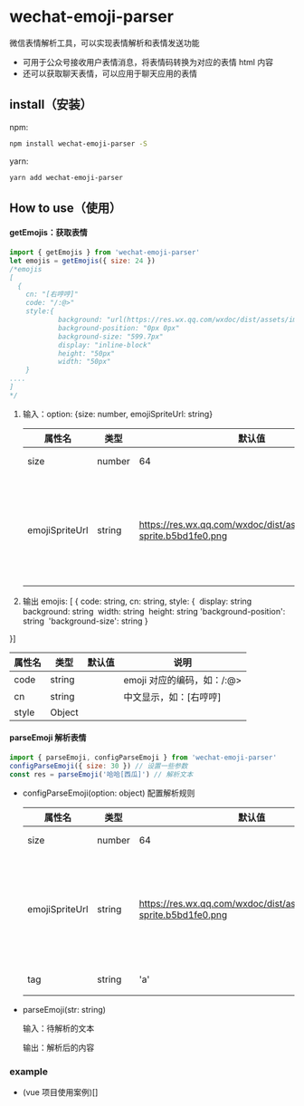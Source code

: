# wechat-emoji-parser

微信表情解析工具，可以实现表情解析和表情发送功能

- 可用于公众号接收用户表情消息，将表情码转换为对应的表情 html 内容
- 还可以获取聊天表情，可以应用于聊天应用的表情

## install（安装）

npm:

```bash
npm install wechat-emoji-parser -S
```

yarn:

```bash
yarn add wechat-emoji-parser
```

## How to use（使用）

#### getEmojis：获取表情

```js
import { getEmojis } from 'wechat-emoji-parser'
let emojis = getEmojis({ size: 24 })
/*emojis
[
  {
    cn: "[右哼哼]"
    code: "/:@>"
    style:{
            background: "url(https://res.wx.qq.com/wxdoc/dist/assets/img/emoji-sprite.b5bd1fe0.png) no-repeat"
            background-position: "0px 0px"
            background-size: "599.7px"
            display: "inline-block"
            height: "50px"
            width: "50px"
	}
....
]
*/
```

1. 输入：option: {size: number, emojiSpriteUrl: string}

   | 属性名         | 类型   | 默认值                                                                | 说明                                                                                                                 |
   | -------------- | ------ | --------------------------------------------------------------------- | -------------------------------------------------------------------------------------------------------------------- |
   | size           | number | 64                                                                    | emoji 大小，单位 px                                                                                                  |
   | emojiSpriteUrl | string | https://res.wx.qq.com/wxdoc/dist/assets/img/emoji-sprite.b5bd1fe0.png | 雪碧图文件路径,为了避免链接失效，最好将 src/assets/emoji-sprite.png 中的文件上传自己的 cdn，然后设置为对应的资源路径 |

2. 输出 emojis: [
   {
   code: string,
   cn: string,
   style: {
   ​ display: string
   ​ background: string
   ​ width: string
   ​ height: string
   ​ 'background-position': string
   ​ 'background-size': string
   }

}]

| 属性名 | 类型   | 默认值 | 说明                       |
| ------ | ------ | ------ | -------------------------- |
| code   | string |        | emoji 对应的编码，如：/:@> |
| cn     | string |        | 中文显示，如：[右哼哼]     |
| style  | Object |        |                            |

#### parseEmoji 解析表情

```js
import { parseEmoji, configParseEmoji } from 'wechat-emoji-parser'
configParseEmoji({ size: 30 }) // 设置一些参数
const res = parseEmoji('哈哈[西瓜]') // 解析文本
```

- configParseEmoji(option: object) 配置解析规则

  | 属性名         | 类型   | 默认值                                                                | 说明                                                                                                                 |
  | -------------- | ------ | --------------------------------------------------------------------- | -------------------------------------------------------------------------------------------------------------------- |
  | size           | number | 64                                                                    | emoji 大小，单位 px                                                                                                  |
  | emojiSpriteUrl | string | https://res.wx.qq.com/wxdoc/dist/assets/img/emoji-sprite.b5bd1fe0.png | 雪碧图文件路径,为了避免链接失效，最好将 src/assets/emoji-sprite.png 中的文件上传自己的 cdn，然后设置为对应的资源路径 |
  | tag            | string | 'a'                                                                   | 解析后的 html 标签                                                                                                   |

- parseEmoji(str: string)

  输入：待解析的文本

  输出：解析后的内容

### example

- (vue 项目使用案例)[]
